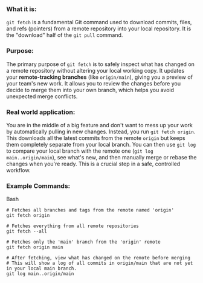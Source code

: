 ### **What it is:**

`git fetch` is a fundamental Git command used to download commits, files, and refs (pointers) from a remote repository into your local repository. It is the "download" half of the `git pull` command.

### **Purpose:**

The primary purpose of `git fetch` is to safely inspect what has changed on a remote repository without altering your local working copy. It updates your **remote-tracking branches** (like `origin/main`), giving you a preview of your team's new work. It allows you to review the changes before you decide to merge them into your own branch, which helps you avoid unexpected merge conflicts.

### **Real world application:**

You are in the middle of a big feature and don't want to mess up your work by automatically pulling in new changes. Instead, you run `git fetch origin`. This downloads all the latest commits from the remote `origin` but keeps them completely separate from your local branch. You can then use `git log` to compare your local branch with the remote one (`git log main..origin/main`), see what's new, and then manually merge or rebase the changes when you're ready. This is a crucial step in a safe, controlled workflow.

### **Example Commands:**

Bash

```
# Fetches all branches and tags from the remote named 'origin'
git fetch origin

# Fetches everything from all remote repositories
git fetch --all

# Fetches only the 'main' branch from the 'origin' remote
git fetch origin main

# After fetching, view what has changed on the remote before merging
# This will show a log of all commits in origin/main that are not yet in your local main branch.
git log main..origin/main
```
